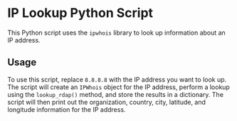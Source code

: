 # IP Lookup Python Script

This Python script uses the `ipwhois` library to look up information about an IP address.

## Usage

To use this script, replace `8.8.8.8` with the IP address you want to look up. The script will create an `IPWhois` object for the IP address, perform a lookup using the `lookup_rdap()` method, and store the results in a dictionary. The script will then print out the organization, country, city, latitude, and longitude information for the IP address.
